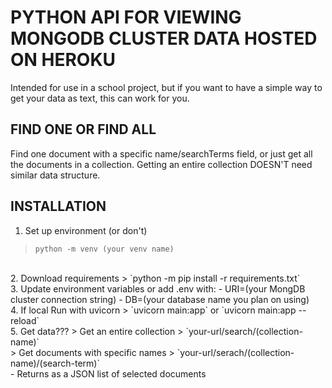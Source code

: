 # PYTHON API FOR VIEWING MONGODB CLUSTER DATA HOSTED ON HEROKU

Intended for use in a school project, but if you want to have
a simple way to get your data as text, this can work for you.

## FIND ONE OR FIND ALL

Find one document with a specific name/searchTerms field,
or just get all the documents in a collection.
Getting an entire collection DOESN'T need similar data structure.

## INSTALLATION
1. Set up environment (or don't)
>   `python -m venv (your venv name)`
<br>
2. Download requirements
>   `python -m pip install -r requirements.txt`
<br>
3. Update environment variables or add .env with:
- URI=(your MongDB cluster connection string)
- DB=(your database name you plan on using)
<br>
4. If local Run with uvicorn
>   `uvicorn main:app` or `uvicorn main:app --reload`
<br>
5. Get data???
>   Get an entire collection
>   `your-url/search/(collection-name)`<br>
>   Get documents with specific names
>   `your-url/serach/(collection-name)/(search-term)`<br>
- Returns as a JSON list of selected documents

